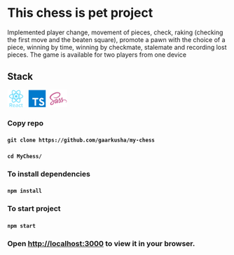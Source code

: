 # This chess is pet project
Implemented player change, movement of pieces, check, raking (checking the first move and the beaten square), promote a pawn with the choice of a piece, winning by time, winning by checkmate, stalemate and recording lost pieces. The game is available for two players from one device

## Stack

<p>
    <a href="https://reactjs.org/"><img src="https://github.com/devicons/devicon/blob/master/icons/react/react-original-wordmark.svg" title="React" alt="React" width="40" height="40"/></a>&nbsp;
    <a href="https://www.typescriptlang.org/"><img src="https://github.com/devicons/devicon/blob/master/icons/typescript/typescript-original.svg" title="TypeScript"  alt="TypeScript" width="40" height="40"/></a>&nbsp;
    <a href="https://sass-lang.com"><img src="https://github.com/devicons/devicon/blob/master/icons/sass/sass-original.svg" title="Sass"  alt="Sass" width="40" height="40"/></a>&nbsp;
</p>

### Copy repo

#### `git clone https://github.com/gaarkusha/my-chess`

#### `cd MyChess/`

### To install dependencies

#### `npm install`

### To start project

#### `npm start`

### Open [http://localhost:3000](http://localhost:3000) to view it in your browser.
